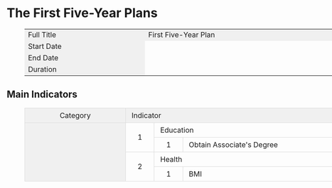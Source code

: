 # The First Five-Year Plans

<figure class="table" style="width:1260px;">
      <table>
        <tbody>
          <tr>
            <td style="background-color:#f0f0f0;width:260px;">Full Title</td>
            <td style="background-color:#f0f0f0;width:1000px;">First Five-Year Plan</td>
          </tr>
          <tr>
            <td style="background-color:#f0f0f0;width:260px;">Start Date</td>
            <td>&nbsp;</td>
          </tr>
          <tr>
            <td style="background-color:#f0f0f0;width:260px;">End Date</td>
            <td>&nbsp;</td>
          </tr>
          <tr>
            <td style="background-color:#f0f0f0;width:260px;">Duration</td>
            <td>&nbsp;</td>
          </tr>
        </tbody>
      </table>
    </figure>

## Main Indicators

<figure class="table" style="width:1260px;">
      <table>
        <tbody>
          <tr>
            <td style="background-color:rgb(240, 240, 240);border:1px solid rgb(221, 221, 221);padding:6px 13px;text-align:center;width:200px;">Category</td>
            <td style="background-color:rgb(240, 240, 240);border:1px solid rgb(221, 221, 221);padding:6px 13px;width:1060px;"
            colspan="7">Indicator</td>
          </tr>
          <tr>
            <td style="background-color:rgb(240, 240, 240);border:1px solid rgb(221, 221, 221);padding:6px 13px;text-align:center;width:200px;"
            rowspan="4">&nbsp;</td>
            <td style="border:1px solid rgb(221, 221, 221);padding:6px 13px;text-align:center;"
            rowspan="2">1</td>
            <td style="border:1px solid rgb(221, 221, 221);padding:6px 13px;"
            colspan="2">Education</td>
            <td style="border:1px solid rgb(221, 221, 221);padding:6px 13px;text-align:center;">2021</td>
            <td style="border:1px solid rgb(221, 221, 221);padding:6px 13px;text-align:center;">2025</td>
            <td style="border:1px solid rgb(221, 221, 221);padding:6px 13px;text-align:center;">Attribute</td>
            <td style="border:1px solid rgb(221, 221, 221);padding:6px 13px;text-align:center;">Result</td>
          </tr>
          <tr>
            <td style="border:1px solid rgb(221, 221, 221);padding:6px 13px;text-align:center;">1</td>
            <td style="border:1px solid rgb(221, 221, 221);padding:6px 13px;">Obtain Associate's Degree</td>
            <td style="border:1px solid rgb(221, 221, 221);padding:6px 13px;text-align:center;">0</td>
            <td style="border:1px solid rgb(221, 221, 221);padding:6px 13px;text-align:center;">1</td>
            <td style="border:1px solid rgb(221, 221, 221);padding:6px 13px;text-align:center;">&nbsp;</td>
            <td style="border:1px solid rgb(221, 221, 221);padding:6px 13px;text-align:center;">&nbsp;</td>
          </tr>
          <tr>
            <td style="border:1px solid rgb(221, 221, 221);padding:6px 13px;text-align:center;"
            rowspan="2">2</td>
            <td style="border:1px solid rgb(221, 221, 221);padding:6px 13px;"
            colspan="2">Health</td>
            <td style="border:1px solid rgb(221, 221, 221);padding:6px 13px;text-align:center;">2021</td>
            <td style="border:1px solid rgb(221, 221, 221);padding:6px 13px;text-align:center;">2025</td>
            <td style="border:1px solid rgb(221, 221, 221);padding:6px 13px;text-align:center;">Attribute</td>
            <td style="border:1px solid rgb(221, 221, 221);padding:6px 13px;text-align:center;">Result</td>
          </tr>
          <tr>
            <td style="border:1px solid rgb(221, 221, 221);padding:6px 13px;text-align:center;">1</td>
            <td style="border:1px solid rgb(221, 221, 221);padding:6px 13px;">BMI</td>
            <td style="border:1px solid rgb(221, 221, 221);padding:6px 13px;text-align:center;">28</td>
            <td style="border:1px solid rgb(221, 221, 221);padding:6px 13px;text-align:center;">23</td>
            <td style="border:1px solid rgb(221, 221, 221);padding:6px 13px;text-align:center;">&nbsp;</td>
            <td style="border:1px solid rgb(221, 221, 221);padding:6px 13px;text-align:center;">&nbsp;</td>
          </tr>
        </tbody>
      </table>
    </figure>

